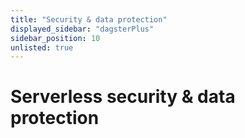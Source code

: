 ```yaml
---
title: "Security & data protection"
displayed_sidebar: "dagsterPlus"
sidebar_position: 10
unlisted: true
---
```


# Serverless security & data protection
